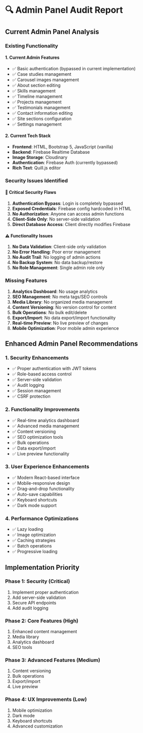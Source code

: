 # 🔍 Admin Panel Audit Report

## Current Admin Panel Analysis

### **Existing Functionality**

#### **1. Current Admin Features**
- ✅ Basic authentication (bypassed in current implementation)
- ✅ Case studies management
- ✅ Carousel images management
- ✅ About section editing
- ✅ Skills management
- ✅ Timeline management
- ✅ Projects management
- ✅ Testimonials management
- ✅ Contact information editing
- ✅ Site sections configuration
- ✅ Settings management

#### **2. Current Tech Stack**
- **Frontend**: HTML, Bootstrap 5, JavaScript (vanilla)
- **Backend**: Firebase Realtime Database
- **Image Storage**: Cloudinary
- **Authentication**: Firebase Auth (currently bypassed)
- **Rich Text**: Quill.js editor

### **Security Issues Identified**

#### **🚨 Critical Security Flaws**
1. **Authentication Bypass**: Login is completely bypassed
2. **Exposed Credentials**: Firebase config hardcoded in HTML
3. **No Authorization**: Anyone can access admin functions
4. **Client-Side Only**: No server-side validation
5. **Direct Database Access**: Client directly modifies Firebase

#### **⚠️ Functionality Issues**
1. **No Data Validation**: Client-side only validation
2. **No Error Handling**: Poor error management
3. **No Audit Trail**: No logging of admin actions
4. **No Backup System**: No data backup/restore
5. **No Role Management**: Single admin role only

### **Missing Features**
1. **Analytics Dashboard**: No usage analytics
2. **SEO Management**: No meta tags/SEO controls
3. **Media Library**: No organized media management
4. **Content Versioning**: No version control for content
5. **Bulk Operations**: No bulk edit/delete
6. **Export/Import**: No data export/import functionality
7. **Real-time Preview**: No live preview of changes
8. **Mobile Optimization**: Poor mobile admin experience

## Enhanced Admin Panel Recommendations

### **1. Security Enhancements**
- ✅ Proper authentication with JWT tokens
- ✅ Role-based access control
- ✅ Server-side validation
- ✅ Audit logging
- ✅ Session management
- ✅ CSRF protection

### **2. Functionality Improvements**
- ✅ Real-time analytics dashboard
- ✅ Advanced media management
- ✅ Content versioning
- ✅ SEO optimization tools
- ✅ Bulk operations
- ✅ Data export/import
- ✅ Live preview functionality

### **3. User Experience Enhancements**
- ✅ Modern React-based interface
- ✅ Mobile-responsive design
- ✅ Drag-and-drop functionality
- ✅ Auto-save capabilities
- ✅ Keyboard shortcuts
- ✅ Dark mode support

### **4. Performance Optimizations**
- ✅ Lazy loading
- ✅ Image optimization
- ✅ Caching strategies
- ✅ Batch operations
- ✅ Progressive loading

## Implementation Priority

### **Phase 1: Security (Critical)**
1. Implement proper authentication
2. Add server-side validation
3. Secure API endpoints
4. Add audit logging

### **Phase 2: Core Features (High)**
1. Enhanced content management
2. Media library
3. Analytics dashboard
4. SEO tools

### **Phase 3: Advanced Features (Medium)**
1. Content versioning
2. Bulk operations
3. Export/import
4. Live preview

### **Phase 4: UX Improvements (Low)**
1. Mobile optimization
2. Dark mode
3. Keyboard shortcuts
4. Advanced customization